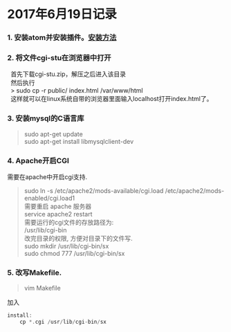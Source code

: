 # 2017年6月19日记录   
### 1. 安装atom并安装插件。[安装方法](./skill/atom-doc.md)   
### 2. 将文件cgi-stu在浏览器中打开   
   首先下载cgi-stu.zip，解压之后进入该目录    
   然后执行   
   > sudo cp -r public/ index.html /var/www/html    
   这样就可以在linux系统自带的浏览器里面输入localhost打开index.html了。  
### 3. 安装mysql的C语言库  
   > sudo apt-get update   
   > sudo apt-get install libmysqlclient-dev    
### 4. Apache开启CGI  
   需要在apache中开启cgi支持.  
   > sudo ln -s /etc/apache2/mods-available/cgi.load /etc/apache2/mods-enabled/cgi.load1  
   需要重启 apache 服务器  
   > service apache2 restart  
   需要运行的cgi文件的存放路径为:  
   >/usr/lib/cgi-bin  
   改完目录的权限, 方便对目录下的文件写.  
   > sudo mkdir /usr/lib/cgi-bin/sx  
   > sudo chmod 777 /usr/lib/cgi-bin/sx  
### 5. 改写Makefile.  
> vim Makefile  

加入
```c
install:
	cp *.cgi /usr/lib/cgi-bin/sx
 ```
